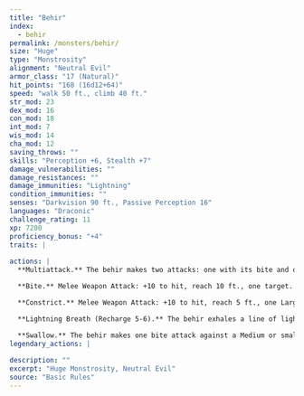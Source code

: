 ```yaml
---
title: "Behir"
index:
  - behir
permalink: /monsters/behir/
size: "Huge"
type: "Monstrosity"
alignment: "Neutral Evil"
armor_class: "17 (Natural)"
hit_points: "168 (16d12+64)"
speed: "walk 50 ft., climb 40 ft."
str_mod: 23
dex_mod: 16
con_mod: 18
int_mod: 7
wis_mod: 14
cha_mod: 12
saving_throws: ""
skills: "Perception +6, Stealth +7"
damage_vulnerabilities: ""
damage_resistances: ""
damage_immunities: "Lightning"
condition_immunities: ""
senses: "Darkvision 90 ft., Passive Perception 16"
languages: "Draconic"
challenge_rating: 11
xp: 7200
proficiency_bonus: "+4"
traits: |
  
actions: |
  **Multiattack.** The behir makes two attacks: one with its bite and one to constrict.

  **Bite.** Melee Weapon Attack: +10 to hit, reach 10 ft., one target. Hit: 22 (3d10 + 6) piercing damage.

  **Constrict.** Melee Weapon Attack: +10 to hit, reach 5 ft., one Large or smaller creature. Hit: 17 (2d10 + 6) bludgeoning damage plus 17 (2d10 + 6) slashing damage. The target is grappled (escape DC 16) if the behir isn't already constricting a creature, and the target is restrained until this grapple ends.

  **Lightning Breath (Recharge 5-6).** The behir exhales a line of lightning that is 20 ft. long and 5 ft. wide. Each creature in that line must make a DC 16 Dexterity saving throw, taking 66 (12d10) lightning damage on a failed save, or half as much damage on a successful one.

  **Swallow.** The behir makes one bite attack against a Medium or smaller target it is grappling. If the attack hits, the target is also swallowed, and the grapple ends. While swallowed, the target is blinded and restrained, it has total cover against attacks and other effects outside the behir, and it takes 21 (6d6) acid damage at the start of each of the behir's turns. A behir can have only one creature swallowed at a time. If the behir takes 30 damage or more on a single turn from the swallowed creature, the behir must succeed on a DC 14 Constitution saving throw at the end of that turn or regurgitate the creature, which falls prone in a space within 10 ft. of the behir. If the behir dies, a swallowed creature is no longer restrained by it and can escape from the corpse by using 15 ft. of movement, exiting prone.  
legendary_actions: |
  
description: ""
excerpt: "Huge Monstrosity, Neutral Evil"
source: "Basic Rules"
---
```

